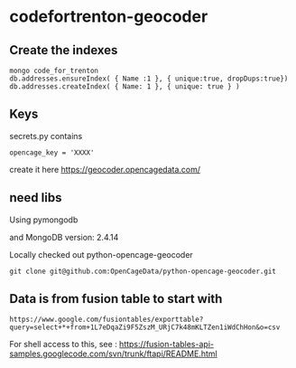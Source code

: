 # codefortrenton-geocoder

## Create the indexes

    mongo code_for_trenton
    db.addresses.ensureIndex( { Name :1 }, { unique:true, dropDups:true})
    db.addresses.createIndex( { Name: 1 }, { unique: true } )

## Keys

secrets.py contains

    opencage_key = 'XXXX'

create it here https://geocoder.opencagedata.com/

## need libs

Using pymongodb

and MongoDB version: 2.4.14

Locally checked out python-opencage-geocoder

    git clone git@github.com:OpenCageData/python-opencage-geocoder.git


## Data is from fusion table to start with 

    https://www.google.com/fusiontables/exporttable?query=select+*+from+1L7eDqaZi9F5ZszM_URjC7k48mKLTZen1iWdChHon&o=csv

For shell access to this, see : https://fusion-tables-api-samples.googlecode.com/svn/trunk/ftapi/README.html

